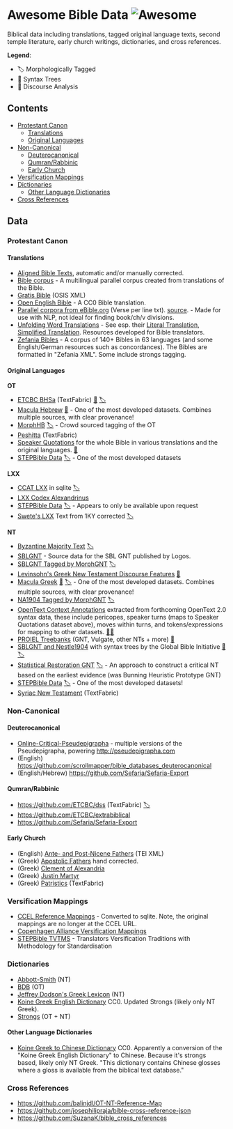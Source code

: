 # Awesome Bible Data ![Awesome](https://awesome.re/badge-flat2.svg)

Biblical data including translations, tagged original language texts, second temple literature, early church writings, dictionaries, and cross references.

**Legend**:

 - 🏷️  Morphologically Tagged
 - 🌲 Syntax Trees
 - 💬 Discourse Analysis

## Contents

- [Protestant Canon](#protestant-canon)
  - [Translations](#translations)
  - [Original Languages](#original-languages)
- [Non-Canonical](#non-canonical)
  - [Deuterocanonical](#deuterocanonical)
  - [Qumran/Rabbinic](#qumranrabbinic)
  - [Early Church](#early-church)
- [Versification Mappings](#versification-mappings)
- [Dictionaries](#dictionaries)
  - [Other Language Dictionaries](#other-languages-dictionaries)
- [Cross References](#cross-references)

## Data

### Protestant Canon

#### Translations

  - [Aligned Bible Texts](https://github.com/Clear-Bible/Alignments), automatic and/or manually corrected.
  - [Bible corpus](https://github.com/christos-c/bible-corpus) - A multilingual parallel corpus created from translations of the Bible.
  - [Gratis Bible](https://github.com/gratis-bible/bible) (OSIS XML)
  - [Open English Bible](https://github.com/openenglishbible/Open-English-Bible) - A CC0 Bible translation.
  - [Parallel corpora from eBible.org](https://github.com/BibleNLP/ebible-corpus) (Verse per line txt). [source](https://eBible.org). - Made for use with NLP, not ideal for finding book/ch/v divisions.
  - [Unfolding Word Translations](https://git.door43.org/unfoldingWord/) - See esp. their [Literal Translation](https://git.door43.org/unfoldingWord/en_ult/), [Simplified Translation](https://git.door43.org/unfoldingWord/en_ust/). Resources developed for Bible translators.
  - [Zefania Bibles](https://sourceforge.net/projects/zefania-sharp/) - A corpus of 140+ Bibles in 63 languages (and some English/German resources such as concordances). The Bibles are formatted in "Zefania XML". Some include strongs tagging.

#### Original Languages

  **OT**
  - [ETCBC BHSa](https://github.com/ETCBC/bhsa) (TextFabric) [🌲](## "Syntax Trees") [🏷️](## "Morphologically Tagged")
  - [Macula Hebrew](https://github.com/Clear-Bible/macula-hebrew/) [🌲](## "Syntax Trees") - One of the most developed datasets. Combines multiple sources, with clear provenance!
  - [MorphHB](https://github.com/openscriptures/morphhb/) [🏷️](## "Morphologically Tagged") - Crowd sourced tagging of the OT
  - [Peshitta](https://github.com/ETCBC/peshitta) (TextFabric)
  - [Speaker Quotations](https://github.com/Clear-Bible/speaker-quotations) for the whole Bible in various translations and the original languages. [💬](## "Discourse Analysis")
  - [STEPBible Data](https://github.com/STEPBible/STEPBible-Data) [🏷️](## "Morphologically Tagged") - One of the most developed datasets

  **LXX**
  - [CCAT LXX](https://github.com/orenfromberg/lxxproject) in sqlite [🏷️](## "Morphologically Tagged")
  - [LXX Codex Alexandrinus](https://github.com/sleeptillseven/LXX.Alex)
  - [STEPBible Data](https://github.com/STEPBible/STEPBible-Data) [🏷️](## "Morphologically Tagged") - Appears to only be available upon request
  - [Swete's LXX](https://github.com/sleeptillseven/LXX-Swete/) Text from 1KY corrected [🏷️](## "Morphologically Tagged")

  **NT**
  - [Byzantine Majority Text](https://github.com/byztxt/byzantine-majority-text) [🏷️](## "Morphologically Tagged")
  - [SBLGNT](https://github.com/LogosBible/SBLGNT) - Source data for the SBL GNT published by Logos.
  - [SBLGNT Tagged by MorphGNT](https://github.com/morphgnt/sblgnt) [🏷️](## "Morphologically Tagged")
  - [Levinsohn's Greek New Testament Discourse Features](https://github.com/biblicalhumanities/levinsohn) [💬](## "Discourse Analysis")
  - [Macula Greek](https://github.com/Clear-Bible/macula-greek) [🌲](## "Syntax Trees") [🏷️](## "Morphologically Tagged") - One of the most developed datasets. Combines multiple sources, with clear provenance!
  - [NA1904 Tagged by MorphGNT](https://github.com/biblicalhumanities/Nestle1904/) [🏷️](## "Morphologically Tagged")
  - [OpenText Context Annotations](https://github.com/OpenText-org/context-annotation) extracted from forthcoming OpenText 2.0 syntax data, these include pericopes, speaker turns (maps to Speaker Quotations dataset above), moves within turns, and tokens/expressions for mapping to other datasets. [💬](## "Discourse Analysis")[🌲](## "Syntax Trees")
  - [PROIEL Treebanks](https://github.com/proiel/proiel-treebank) (GNT, Vulgate, other NTs + more) [🌲](## "Syntax Trees")
  - [SBLGNT and Nestle1904](https://github.com/biblicalhumanities/greek-new-testament) with syntax trees by the Global Bible Initiative [🌲](## "Syntax Trees") [🏷️](## "Morphologically Tagged")
  - [Statistical Restoration GNT](https://github.com/Center-for-New-Testament-Restoration/SR)  [🏷️](## "Morphologically Tagged") - An approach to construct a critical NT based on the earliest evidence (was Bunning Heuristic Prototype GNT)
  - [STEPBible Data](https://github.com/STEPBible/STEPBible-Data) [🏷️](## "Morphologically Tagged") - One of the most developed datasets!
  - [Syriac New Testament](https://github.com/etcbc/syrnt) (TextFabric)

### Non-Canonical
#### Deuterocanonical
  - [Online-Critical-Pseudepigrapha](https://github.com/OnlineCriticalPseudepigrapha/Online-Critical-Pseudepigrapha) - multiple versions of the Pseudepigrapha, powering <http://pseudepigrapha.com>
  - (English) https://github.com/scrollmapper/bible_databases_deuterocanonical
  - (English/Hebrew) https://github.com/Sefaria/Sefaria-Export

#### Qumran/Rabbinic
  - https://github.com/ETCBC/dss (TextFabric) [🏷️](## "Morphologically Tagged")
  - https://github.com/ETCBC/extrabiblical
  - https://github.com/Sefaria/Sefaria-Export

#### Early Church
  - (English) [Ante- and Post-Nicene Fathers](https://github.com/gregorycrane/nicenefathers) (TEI XML)
  - (Greek) [Apostolic Fathers](https://github.com/jtauber/apostolic-fathers) hand corrected.
  - (Greek) [Clement of Alexandria](https://github.com/Mallioch/clement-of-alexandria-texts)
  - (Greek) [Justin Martyr](https://github.com/Mallioch/justin-martyr-texts)
  - (Greek) [Patristics](https://github.com/pthu/patristics) (TextFabric)

### Versification Mappings
 - [CCEL Reference Mappings](https://github.com/adamb924/references-in-sqlite) - Converted to sqlite. Note, the original mappings are no longer at the CCEL URL.
 - [Copenhagen Alliance Versification Mappings](https://github.com/Copenhagen-Alliance/copenhagen-alliance.github.io/tree/master/specifications/versification)
 - [STEPBible TVTMS](https://github.com/STEPBible/STEPBible-Data) - Translators Versification Traditions with Methodology for Standardisation

### Dictionaries

- [Abbott-Smith](https://github.com/translatable-exegetical-tools/Abbott-Smith) (NT)
- [BDB](https://github.com/openscriptures/HebrewLexicon) (OT)
- [Jeffrey Dodson's Greek Lexicon](https://github.com/biblicalhumanities/Dodson-Greek-Lexicon) (NT)
- [Koine Greek English Dictionary](https://github.com/biblical-text/koine-greek-english-dictionary) CC0. Updated Strongs (likely only NT Greek).
- [Strongs](https://github.com/openscriptures/strongs) (OT + NT)

#### Other Language Dictionaries

- [Koine Greek to Chinese Dictionary](https://github.com/biblical-text/koine-greek-chinese-dictionary) CC0. Apparently a conversion of the "Koine Greek English Dictionary" to Chinese. Because it's strongs based, likely only NT Greek. "This dictionary contains Chinese glosses where a gloss is available from the biblical text database."

### Cross References

- https://github.com/balinjdl/OT-NT-Reference-Map
- https://github.com/josephilipraja/bible-cross-reference-json
- https://github.com/SuzanaK/bible_cross_references
